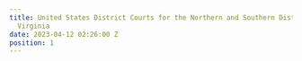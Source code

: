 ```yaml
---
title: United States District Courts for the Northern and Southern Districts of West
  Virginia
date: 2023-04-12 02:26:00 Z
position: 1
---
```


